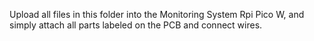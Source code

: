 Upload all files in this folder into the Monitoring System Rpi Pico W, and simply attach all parts labeled on the PCB and connect wires.